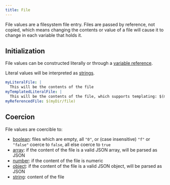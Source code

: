 ```yaml
---
title: File
---
```


File values are a filesystem file entry. Files are passed by reference, not copied, which means changing the contents or value of a file will cause it to change in each variable that holds it.

## Initialization

File values can be constructed literally or through a [variable reference](../op.yml/variable-reference.md).

Literal values will be interpreted as [strings](string).

```yaml
myLiteralFile: |
  This will be the contents of the file
myTemplatedLiteralFile: |
  This will be the contents of the file, which supports templating: $(myVar) 
myReferencedFile: $(myDir/file)
```

## Coercion

File values are coercible to:

- [boolean](boolean.md): files which are empty, all `"0"`, or (case insensitive) `"f"` or `"false"` coerce to `false`, all else coerce to `true`
- [array](array.md): if the content of the file is a valid JSON array, will be parsed as JSON
- [number](number.md): if the content of the file is numeric
- [object](object.md): if the content of the file is a valid JSON object, will be parsed as JSON
- [string](string.md): content of the file
